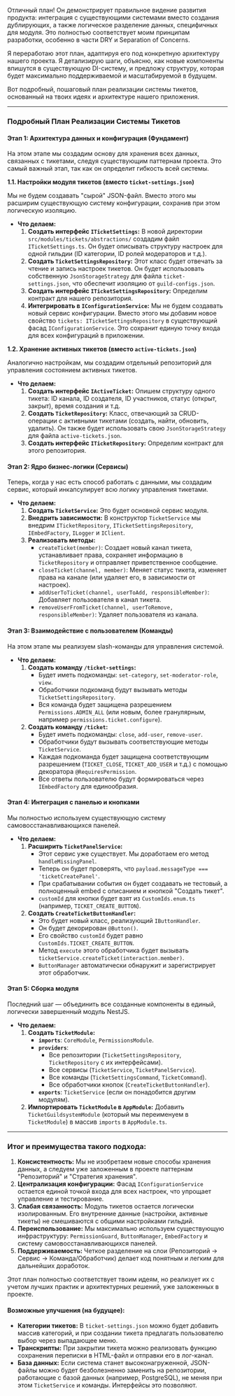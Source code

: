 Отличный план! Он демонстрирует правильное видение развития продукта: интеграция с существующими системами вместо создания дублирующих, а также логическое разделение данных, специфичных для модуля. Это полностью соответствует моим принципам разработки, особенно в части DRY и Separation of Concerns.

Я переработаю этот план, адаптируя его под конкретную архитектуру нашего проекта. Я детализирую шаги, объясню, как новые компоненты впишутся в существующую DI-систему, и предложу структуру, которая будет максимально поддерживаемой и масштабируемой в будущем.

Вот подробный, пошаговый план реализации системы тикетов, основанный на твоих идеях и архитектуре нашего приложения.

---

### **Подробный План Реализации Системы Тикетов**

#### **Этап 1: Архитектура данных и конфигурация (Фундамент)**

На этом этапе мы создадим основу для хранения всех данных, связанных с тикетами, следуя существующим паттернам проекта. Это самый важный этап, так как он определит гибкость всей системы.

**1.1. Настройки модуля тикетов (вместо `ticket-settings.json`)**

Мы не будем создавать "сырой" JSON-файл. Вместо этого мы расширим существующую систему конфигурации, сохранив при этом логическую изоляцию.

-   **Что делаем:**
    1.  **Создать интерфейс `ITicketSettings`:** В новой директории `src/modules/tickets/abstractions/` создадим файл `ITicketSettings.ts`. Он будет описывать структуру настроек для одной гильдии (ID категории, ID ролей модераторов и т.д.).
    2.  **Создать `TicketSettingsRepository`:** Этот класс будет отвечать за чтение и запись настроек тикетов. Он будет использовать собственную `JsonStorageStrategy` для файла `ticket-settings.json`, что обеспечит изоляцию от `guild-configs.json`.
    3.  **Создать интерфейс `ITicketSettingsRepository`:** Определим контракт для нашего репозитория.
    4.  **Интегрировать в `IConfigurationService`:** Мы не будем создавать новый сервис конфигурации. Вместо этого мы добавим новое свойство `tickets: ITicketSettingsRepository` в существующий фасад `IConfigurationService`. Это сохранит единую точку входа для всех конфигураций в приложении.

**1.2. Хранение активных тикетов (вместо `active-tickets.json`)**

Аналогично настройкам, мы создадим отдельный репозиторий для управления состоянием активных тикетов.

-   **Что делаем:**
    1.  **Создать интерфейс `IActiveTicket`:** Опишем структуру одного тикета: ID канала, ID создателя, ID участников, статус (открыт, закрыт), время создания и т.д.
    2.  **Создать `TicketRepository`:** Класс, отвечающий за CRUD-операции с активными тикетами (создать, найти, обновить, удалить). Он также будет использовать свою `JsonStorageStrategy` для файла `active-tickets.json`.
    3.  **Создать интерфейс `ITicketRepository`:** Определим контракт для этого репозитория.

#### **Этап 2: Ядро бизнес-логики (Сервисы)**

Теперь, когда у нас есть способ работать с данными, мы создадим сервис, который инкапсулирует всю логику управления тикетами.

-   **Что делаем:**
    1.  **Создать `TicketService`:** Это будет основной сервис модуля.
    2.  **Внедрить зависимости:** В конструктор `TicketService` мы внедрим `ITicketRepository`, `ITicketSettingsRepository`, `IEmbedFactory`, `ILogger` и `IClient`.
    3.  **Реализовать методы:**
        -   `createTicket(member)`: Создает новый канал тикета, устанавливает права, сохраняет информацию в `TicketRepository` и отправляет приветственное сообщение.
        -   `closeTicket(channel, member)`: Меняет статус тикета, изменяет права на канале (или удаляет его, в зависимости от настроек).
        -   `addUserToTicket(channel, userToAdd, responsibleMember)`: Добавляет пользователя в канал тикета.
        -   `removeUserFromTicket(channel, userToRemove, responsibleMember)`: Удаляет пользователя из канала.

#### **Этап 3: Взаимодействие с пользователем (Команды)**

На этом этапе мы реализуем slash-команды для управления системой.

-   **Что делаем:**
    1.  **Создать команду `/ticket-settings`:**
        -   Будет иметь подкоманды: `set-category`, `set-moderator-role`, `view`.
        -   Обработчики подкоманд будут вызывать методы `TicketSettingsRepository`.
        -   Вся команда будет защищена разрешением `Permissions.ADMIN_ALL` (или новым, более гранулярным, например `permissions.ticket.configure`).
    2.  **Создать команду `/ticket`:**
        -   Будет иметь подкоманды: `close`, `add-user`, `remove-user`.
        -   Обработчики будут вызывать соответствующие методы `TicketService`.
        -   Каждая подкоманда будет защищена соответствующим разрешением (`TICKET_CLOSE`, `TICKET_ADD_USER` и т.д.) с помощью декоратора `@RequiresPermission`.
        -   Все ответы пользователю будут формироваться через `IEmbedFactory` для единообразия.

#### **Этап 4: Интеграция с панелью и кнопками**

Мы полностью используем существующую систему самовосстанавливающихся панелей.

-   **Что делаем:**
    1.  **Расширить `TicketPanelService`:**
        -   Этот сервис уже существует. Мы доработаем его метод `handleMissingPanel`.
        -   Теперь он будет проверять, что `payload.messageType === 'ticketCreatePanel'`.
        -   При срабатывании события он будет создавать не тестовый, а полноценный embed с описанием и кнопкой "Создать тикет".
        -   `customId` для кнопки будет взят из `CustomIds.enum.ts` (например, `TICKET_CREATE_BUTTON`).
    2.  **Создать `CreateTicketButtonHandler`:**
        -   Это будет новый класс, реализующий `IButtonHandler`.
        -   Он будет декорирован `@Button()`.
        -   Его свойство `customId` будет равно `CustomIds.TICKET_CREATE_BUTTON`.
        -   Метод `execute` этого обработчика будет вызывать `ticketService.createTicket(interaction.member)`.
        -   `ButtonManager` автоматически обнаружит и зарегистрирует этот обработчик.

#### **Этап 5: Сборка модуля**

Последний шаг — объединить все созданные компоненты в единый, логически завершенный модуль NestJS.

-   **Что делаем:**
    1.  **Создать `TicketModule`:**
        -   **`imports`**: `CoreModule`, `PermissionsModule`.
        -   **`providers`**:
            -   Все репозитории (`TicketSettingsRepository`, `TicketRepository` с их интерфейсами).
            -   Все сервисы (`TicketService`, `TicketPanelService`).
            -   Все команды (`TicketSettingsCommand`, `TicketCommand`).
            -   Все обработчики кнопок (`CreateTicketButtonHandler`).
        -   **`exports`**: `TicketService` (если он понадобится другим модулям).
    2.  **Импортировать `TicketModule` в `AppModule`:** Добавить `TicketGuildsystemModule` (который мы переименуем в `TicketModule`) в массив `imports` в `AppModule.ts`.

---

### **Итог и преимущества такого подхода:**

1.  **Консистентность:** Мы не изобретаем новые способы хранения данных, а следуем уже заложенным в проекте паттернам "Репозиторий" и "Стратегия хранения".
2.  **Централизация конфигурации:** Фасад `IConfigurationService` остается единой точкой входа для всех настроек, что упрощает управление и тестирование.
3.  **Слабая связанность:** Модуль тикетов остается логически изолированным. Его внутренние данные (настройки, активные тикеты) не смешиваются с общими настройками гильдий.
4.  **Переиспользование:** Мы максимально используем существующую инфраструктуру: `PermissionGuard`, `ButtonManager`, `EmbedFactory` и систему самовосстанавливающихся панелей.
5.  **Поддерживаемость:** Четкое разделение на слои (Репозиторий -> Сервис -> Команда/Обработчик) делает код понятным и легким для дальнейших доработок.

Этот план полностью соответствует твоим идеям, но реализует их с учетом лучших практик и архитектурных решений, уже заложенных в проекте.

#### **Возможные улучшения (на будущее):**

-   **Категории тикетов:** В `ticket-settings.json` можно будет добавить массив категорий, и при создании тикета предлагать пользователю выбор через выпадающее меню.
-   **Транскрипты:** При закрытии тикета можно реализовать функцию сохранения переписки в HTML-файл и отправки его в лог-канал.
-   **База данных:** Если система станет высоконагруженной, JSON-файлы можно будет безболезненно заменить на репозитории, работающие с базой данных (например, PostgreSQL), не меняя при этом `TicketService` и команды. Интерфейсы это позволяют.
